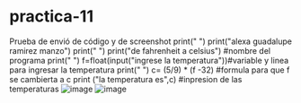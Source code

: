 # practica-11
Prueba de envió de código y de screenshot
print(" ")
print("alexa guadalupe ramirez manzo")
print(" ")
print("de fahrenheit a celsius") #nombre del programa 
print(" ")
f=float(input("ingrese la temperatura"))#variable y linea para ingresar la temperatura
print(" ")
c= (5/9) * (f -32) #formula para que f se cambierta a c
print ("la temperatura es",c) #inpresion de las temperaturas
![image](https://github.com/user-attachments/assets/6c20b5c4-5e0f-4283-b344-a2a429c15855)
![image](https://github.com/user-attachments/assets/520776ba-43ea-430e-b726-8d748756734f)


